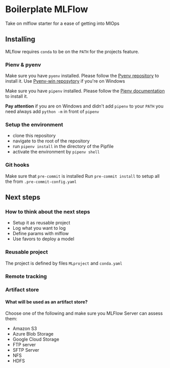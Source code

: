 # Boilerplate MLFlow

Take on mlflow starter for a ease of getting into MlOps

## Installing

MLflow requires `conda` to be on the `PATH` for the projects feature.

### Pienv & pyenv

Make sure you have `pyenv` installed. Please follow the [Pyenv repository](https://github.com/pyenv/pyenv) to install it. Use [Pyenv-win reposytory](https://github.com/pyenv-win/pyenv-win) if you're on Windows

Make sure you have `pipenv` installed. Please follow the [Pienv documentation](https://pipenv-fork.readthedocs.io/en/latest/install.html) to install it.

**Pay attention** if you are on Windows and didn't add `pipenv` to your `PATH` you need always add `python -m` in front of `pipenv`

### Setup the environment
- clone this repository
- navigate to the root of the repository
- run `pipenv install` in the directory of the Pipfile
- activate the environment by `pipenv shell`

### Git hooks

Make sure that `pre-commit` is installed
Run `pre-commit install` to setup all the from `.pre-commit-config.yaml`


## Next steps

### How to think about the next steps

- Setup it as reusable project
- Log what you want to log 
- Define params with mlflow
- Use favors to deploy a model

### Reusable project

The project is defined by files `MLproject` and `conda.yaml`

### Remote tracking

### Artifact store
#### What will be used as an artifact store?

Choose one of the following and make sure you MLFlow Server can assess them:

- Amazon S3
- Azure Blob Storage
- Google Cloud Storage
- FTP server
- SFTP Server
- NFS
- HDFS
